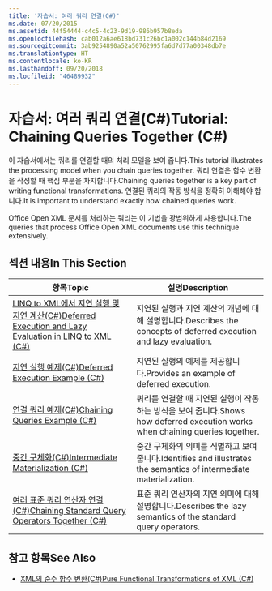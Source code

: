 ```yaml
---
title: '자습서: 여러 쿼리 연결(C#)'
ms.date: 07/20/2015
ms.assetid: 44f54444-c4c5-4c23-9d19-986b957b8eda
ms.openlocfilehash: cab012a6ae618bd731c26bc1a002c144b84d2169
ms.sourcegitcommit: 3ab9254890a52a50762995fa6d7d77a00348db7e
ms.translationtype: HT
ms.contentlocale: ko-KR
ms.lasthandoff: 09/20/2018
ms.locfileid: "46489932"
---
```

# <a name="tutorial-chaining-queries-together-c"></a><span data-ttu-id="9d4ab-102">자습서: 여러 쿼리 연결(C#)</span><span class="sxs-lookup"><span data-stu-id="9d4ab-102">Tutorial: Chaining Queries Together (C#)</span></span>
<span data-ttu-id="9d4ab-103">이 자습서에서는 쿼리를 연결할 때의 처리 모델을 보여 줍니다.</span><span class="sxs-lookup"><span data-stu-id="9d4ab-103">This tutorial illustrates the processing model when you chain queries together.</span></span> <span data-ttu-id="9d4ab-104">쿼리 연결은 함수 변환을 작성할 때 핵심 부분을 차지합니다.</span><span class="sxs-lookup"><span data-stu-id="9d4ab-104">Chaining queries together is a key part of writing functional transformations.</span></span> <span data-ttu-id="9d4ab-105">연결된 쿼리의 작동 방식을 정확히 이해해야 합니다.</span><span class="sxs-lookup"><span data-stu-id="9d4ab-105">It is important to understand exactly how chained queries work.</span></span>  
  
 <span data-ttu-id="9d4ab-106">Office Open XML 문서를 처리하는 쿼리는 이 기법을 광범위하게 사용합니다.</span><span class="sxs-lookup"><span data-stu-id="9d4ab-106">The queries that process Office Open XML documents use this technique extensively.</span></span>  
  
## <a name="in-this-section"></a><span data-ttu-id="9d4ab-107">섹션 내용</span><span class="sxs-lookup"><span data-stu-id="9d4ab-107">In This Section</span></span>  
  
|<span data-ttu-id="9d4ab-108">항목</span><span class="sxs-lookup"><span data-stu-id="9d4ab-108">Topic</span></span>|<span data-ttu-id="9d4ab-109">설명</span><span class="sxs-lookup"><span data-stu-id="9d4ab-109">Description</span></span>|  
|-----------|-----------------|  
|[<span data-ttu-id="9d4ab-110">LINQ to XML에서 지연 실행 및 지연 계산(C#)</span><span class="sxs-lookup"><span data-stu-id="9d4ab-110">Deferred Execution and Lazy Evaluation in LINQ to XML (C#)</span></span>](../../../../csharp/programming-guide/concepts/linq/deferred-execution-and-lazy-evaluation-in-linq-to-xml.md)|<span data-ttu-id="9d4ab-111">지연된 실행과 지연 계산의 개념에 대해 설명합니다.</span><span class="sxs-lookup"><span data-stu-id="9d4ab-111">Describes the concepts of deferred execution and lazy evaluation.</span></span>|  
|[<span data-ttu-id="9d4ab-112">지연 실행 예제(C#)</span><span class="sxs-lookup"><span data-stu-id="9d4ab-112">Deferred Execution Example (C#)</span></span>](../../../../csharp/programming-guide/concepts/linq/deferred-execution-example.md)|<span data-ttu-id="9d4ab-113">지연된 실행의 예제를 제공합니다.</span><span class="sxs-lookup"><span data-stu-id="9d4ab-113">Provides an example of deferred execution.</span></span>|  
|[<span data-ttu-id="9d4ab-114">연결 쿼리 예제(C#)</span><span class="sxs-lookup"><span data-stu-id="9d4ab-114">Chaining Queries Example (C#)</span></span>](../../../../csharp/programming-guide/concepts/linq/chaining-queries-example.md)|<span data-ttu-id="9d4ab-115">쿼리를 연결할 때 지연된 실행이 작동하는 방식을 보여 줍니다.</span><span class="sxs-lookup"><span data-stu-id="9d4ab-115">Shows how deferred execution works when chaining queries together.</span></span>|  
|[<span data-ttu-id="9d4ab-116">중간 구체화(C#)</span><span class="sxs-lookup"><span data-stu-id="9d4ab-116">Intermediate Materialization (C#)</span></span>](../../../../csharp/programming-guide/concepts/linq/intermediate-materialization.md)|<span data-ttu-id="9d4ab-117">중간 구체화의 의미를 식별하고 보여 줍니다.</span><span class="sxs-lookup"><span data-stu-id="9d4ab-117">Identifies and illustrates the semantics of intermediate materialization.</span></span>|  
|[<span data-ttu-id="9d4ab-118">여러 표준 쿼리 연산자 연결(C#)</span><span class="sxs-lookup"><span data-stu-id="9d4ab-118">Chaining Standard Query Operators Together (C#)</span></span>](../../../../csharp/programming-guide/concepts/linq/chaining-standard-query-operators-together.md)|<span data-ttu-id="9d4ab-119">표준 쿼리 연산자의 지연 의미에 대해 설명합니다.</span><span class="sxs-lookup"><span data-stu-id="9d4ab-119">Describes the lazy semantics of the standard query operators.</span></span>|  
  
## <a name="see-also"></a><span data-ttu-id="9d4ab-120">참고 항목</span><span class="sxs-lookup"><span data-stu-id="9d4ab-120">See Also</span></span>

- [<span data-ttu-id="9d4ab-121">XML의 순수 함수 변환(C#)</span><span class="sxs-lookup"><span data-stu-id="9d4ab-121">Pure Functional Transformations of XML (C#)</span></span>](../../../../csharp/programming-guide/concepts/linq/pure-functional-transformations-of-xml.md)
